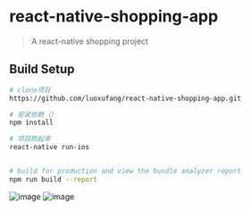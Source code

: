 # react-native-shopping-app

> A react-native shopping project

## Build Setup

``` bash
# clone项目
https://github.com/luoxufang/react-native-shopping-app.git

# 安装依赖（）
npm install

# 项目跑起来
react-native run-ios


# build for production and view the bundle analyzer report
npm run build --report
```

![image](http://p3scq6rcn.bkt.clouddn.com/RN-index-page.jpeg) 
![image](http://p3scq6rcn.bkt.clouddn.com/RN-me-page.jpeg) 

